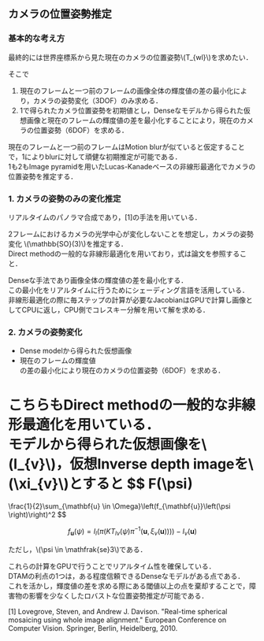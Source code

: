 ## カメラの位置姿勢推定

### 基本的な考え方
最終的には世界座標系から見た現在のカメラの位置姿勢\\(T_{wl}\\)を求めたい．  

そこで  

1. 現在のフレームと一つ前のフレームの画像全体の輝度値の差の最小化により，カメラの姿勢変化（3DOF）のみ求める．  
2. 1で得られたカメラ位置姿勢を初期値とし，Denseなモデルから得られた仮想画像と現在のフレームの輝度値の差を最小化することにより，現在のカメラの位置姿勢（6DOF）を求める．  

現在のフレームと一つ前のフレームはMotion blurが似ていると仮定することで，1によりblurに対して頑健な初期推定が可能である．  
1も2もImage pyramidを用いたLucas-Kanadeベースの非線形最適化でカメラの位置姿勢を推定する．

### 1. カメラの姿勢のみの変化推定
リアルタイムのパノラマ合成であり，[1]の手法を用いている．  

2フレームにおけるカメラの光学中心が変化しないことを想定し，カメラの姿勢変化 \\(\mathbb{SO}(3)\\)を推定する．  
Direct methodの一般的な非線形最適化を用いており，式は論文を参照すること．  

Denseな手法であり画像全体の輝度値の差を最小化する．  
この最小化をリアルタイムに行うためにシェーディング言語を活用している．  
非線形最適化の際に毎ステップの計算が必要なJacobianはGPUで計算し画像としてCPUに返し，CPU側でコレスキー分解を用いて解を求める．  

### 2. カメラの姿勢変化
* Dense modelから得られた仮想画像  
* 現在のフレームの輝度値  
の差の最小化により現在のカメラの位置姿勢（6DOF）を求める．  
  
こちらもDirect methodの一般的な非線形最適化を用いている．  
モデルから得られた仮想画像を\\(I_{v}\\)，仮想Inverse depth imageを\\(\xi_{v}\\)とすると
$$
F(\psi)
=
\frac{1}{2}\sum_{\mathbf{u} \in \Omega}\left(f_{\mathbf{u}}\left(\psi \right)\right)^2
$$

$$
f_{\mathbf{u}} \left(\psi \right) 
=  I_{l}\left(\pi(K T_{lv}(\psi) \pi^{-1}(\mathbf{u}, \xi_{v}(\mathbf{u})))\right) - I_v(\mathbf{u})
$$
  
ただし，\\(\psi \in \mathfrak{se}3\\)である．  
  
これらの計算をGPUで行うことでリアルタイム性を確保している．  
DTAMの利点の1つは，ある程度信頼できるDenseなモデルがある点である．  
これを活かし，輝度値の差を求める際にある閾値以上の点を棄却することで，障害物の影響を少なくしたロバストな位置姿勢推定が可能である．  
  
[1] Lovegrove, Steven, and Andrew J. Davison. "Real-time spherical mosaicing using whole image alignment." European Conference on Computer Vision. Springer, Berlin, Heidelberg, 2010.
